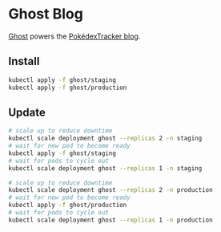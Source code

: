 # Ghost Blog

[Ghost](https://ghost.org/) powers the [PokédexTracker
blog](https://pokedextracker.com/blog/).

## Install

```sh
kubectl apply -f ghost/staging
kubectl apply -f ghost/production
```

## Update

```sh
# scale up to reduce downtime
kubectl scale deployment ghost --replicas 2 -n staging
# wait for new pod to become ready
kubectl apply -f ghost/staging
# wait for pods to cycle out
kubectl scale deployment ghost --replicas 1 -n staging

# scale up to reduce downtime
kubectl scale deployment ghost --replicas 2 -n production
# wait for new pod to become ready
kubectl apply -f ghost/production
# wait for pods to cycle out
kubectl scale deployment ghost --replicas 1 -n production
```
